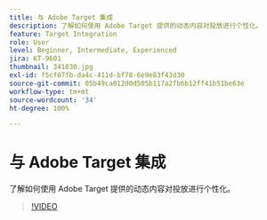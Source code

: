 ```yaml
---
title: 与 Adobe Target 集成
description: 了解如何使用 Adobe Target 提供的动态内容对投放进行个性化。
feature: Target Integration
role: User
level: Beginner, Intermediate, Experienced
jira: KT-9601
thumbnail: 341030.jpg
exl-id: f5cf07fb-da4c-411d-bf78-6e9e83f43d30
source-git-commit: 05b49ca012d0d505b117a2fb6b12ff41b51be63e
workflow-type: tm+mt
source-wordcount: '34'
ht-degree: 100%

---
```


# 与 Adobe Target 集成

了解如何使用 Adobe Target 提供的动态内容对投放进行个性化。

>[!VIDEO](https://video.tv.adobe.com/v/341030?quality=12&learn=on)

